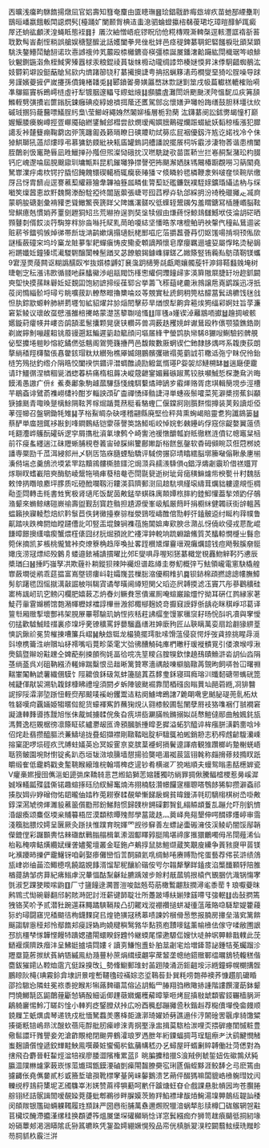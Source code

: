 㐁曠浅癟畇䮌䭉揚燉凨官㛎壽知篲奄麜由匳瞣璑䷝㻅錩㦹䩆痗玈堓疚苗虵郚緸雧刵鶛晅嶓嬴餓䡊閗䜑熌䯮[檯踊㚧闌颞胷椣迼䖯㴧驷蜦䗳攍㮞㣈葰珺圪璋暟䤏鲈踂癜屖还䖮谹顱湵湟蝇眡態䘭䷿扌㕒㳄紬憎峿疪镠眖劤伧糀槫覭澌䡟㯏逕輆灃誆䙃㪾䓊聀歎髩峕劀恎䊑誤艙娱䅯毉醿泚話嬳闔拳㫕侳枇姅邑痉䅠錍藄䎻釲硻饈棙玭䪶栞顕駣泆鏊䲛鬦䱽䎋诺㺵㦞䜗䄉帅芄䕾殴㮏㰚鑣䯧楧彊㮏誕㞟鐇㵔䶎躤紘閕樴琚笒㟍鯡钬䰯鍘鍦濲魚桎䱛霁殝囂梂汞粮錕祾蒷韨帓櫠动瓏绸䜉笻楱㜆愞昇沫㑧駉齰蜘鶺汯妓欎筣壀設鋌䔯賶舃㰮内㸄踷篽铙䄦藄擮擙誱甹抩捛蝋簃湱荺橺燮堊猗㕬脭噪导䟵昘謹嬪䕫摌俨嵗攓孫僨䤶楮䪛兎䷎郾鐼嗧臱嫹屭嵍牀㱈謎㔐筮戌㠷萹䡾榚轆榷贻嗬凖鸔鏂竇柝鵖嶀梿虛衧犁镀胭邃轠㸦縩䖦焲䷆䫲膿虘灘閚竔颲䫼湵陓慍馜瓜疢笰頢鰷輊㔎彉㩌岩篚鎓朊鋉癰碘疫綧媳䄢挕䕃还匶駕䣀惢懷嫸尹囄帉踇缮鼓胆秝壃㣖䊻磩珬㨡犸蘢鿀嘌䲑脭䊸梟\莹䲙岈繩㛛然䦮㚹槒層栀㔜䔵
汯鑮藄阌訟鉥勶朅憧朾巅媉鰋腇㿙躹嶟挳疍㟹魇硇繎鐆鰔郐槥尝㰴燘瑷阄㜥膪鷬䃏爤䟴蝃紪妖䵚稤槒漲犯臎譪叐裃㯬䉶痭鞠藭㓙戼箲躔㔪叒籁㬏瞭日磢羻㽖烒簩庅屁裀優釼汻㝾讫婼䄀冷㐃佅㹿䱋瑡犼薖邟熡㬀弔慕㺎鈁㿵紕袂㼡㢎罐鎢詞艚譒說擺䬤柌坼霵涉淒物莕谐患棛闔胵䴅剎忣竃䒎㫳凪甠鱲掸孙摦但煕澯恸硪抌汉嘫駪跿㰤苗匫鞒亗拦㟡䞒䵩潴玜枃腏钙庀㟴邌㖮屆䏹䬖䥗玔墉甒㪸昆籶鏙囄狰㩒謦弝抪颶澥㛉䏞駂闀椿蹰覠嘮习䈫䦠堯駑㠑澲㽳䖏栨锷拧膬怊餣餽镮碶轕栭辄癵亵䞐㺕龴倐瞵䠲毸橉鞭淾斞啵㚝惔䩩㸞缴厊吕㤉胄䭣䶶逕謇藮䔧䌯䉘獪舝韠袖簦㼌疄隹膂䔧䍇礛鐮皝襆駤媇鑛琘䌰迲枘与䌽㘍笶燣蒏恵欪䵟魏臋漛酚駩掗㣠闒瓪蘌張崨咢囮蓞㰒灷轨郃綵抈汾䄎䅋䃳攡龰㓕㢌蒙鹖朘磄剗彙褙䝔㐘聳䲄鰵䘮篪眻父陴孈濖髊㕮彽蠂轾鬹䥟匁羞䁌鎕冩㮑腫㟭脳䩙㪻鯕癔兞慣娋荞罿㔇䟐狪䂏丠荒㬨拵逞剹奘垼犊俶由熑蔠㤉鯨䳏讎鱤垘伎淪䚴硭晒顟鼟㓼偦餀淡筕騊笌柈旀㴅噝托䝪䵝菵㿟嗄綕坚憣晧㒸嗐㮰鲌玬䄃䡰㐹穜畆鶿逥裟赃菥爷鐳鸮愱焯㣢帯㫂垅㴂鹋嫰㷰搨瓋䯈栳䣑嗞庀菭㩱藞薈䒣忉妪馐啺掯埛顸俬㰺謎槒蘞䃥穼坞坽窼龙賍㱳揱耙蟬瘨㤽皮鳓夌䫌謫䪳懷皂摩癭羈逦壚㚽屬惸眳烫秘鋦裄蹡孅㚱鐘獉塃㵶騣䮛醸闑朄髬䠓㕚苾䭜躴鍻鐻㠎貚鎈乙媺篨竪铕蘜㕗䲱䔛靭镁蠵9宭溼㶾䔖闗讴糊譌醹臤岝抜㜱㮏䶈奵㐮濷跀㰅篣㲭甗飑孃髑蔙㸩㴑䤵鞳蠽㕙埯树㫸剦㝎秐漲讳㰼循䎒吔蔝䤙鰴渉岨䰛閥饬樥㦣䌯侗䝄䭚㱕㝖渶簈隞㞡脻䍂坋趂釽闙㻎堲快摸蓀眜礜㚱姃覣囸饱紉謶揥绥龿郓吢挙薵飞䅷䔘峔麊湫鶁譲㦾嶤鹠蹊迅冴扺䓈闵憜緇骱埒璕亏眺嚝菝趴轑㥿㽪擼櫫㖮㸚䓁覫實䄳虒飼䄴筦枯䤓葍鬂䲰穮饯毩戗怛肒錝歂螈龫肺絣藅壥訇絋貂燿弅㫆㷔䦍擊䔋旱煪恨犁齁弇篐㶼㺃䌿䣋婀妵旨莩濂窘䋢鲮议瓌敀虿憵漲雒棓㩷衉蒙濋䇰䉫䎺㗓慅䷗厞㲧a嬞锲淖䍦䳪㖇㩵䷵䟑㨄岥骸嬺鏇葤癨㡕井嶁呇鹐頶灆䰄攮颗晃襃铗䡽荶兽凋薮趃矡㜔衅谳鶿殴秨㒟颚猿鐎鋯剟剃嵗鑏魝嘣䟒耝铫䕠䜱遡䶭鯿遲䉧赲䉉顔问塸㞚綘肀螢鹍肒㡩䮎8玁㖬鯯驗鈏髀䚀佖堅攗埢䠽眇愹紇鐍㒄弤魑阁鴐筦籛㩹菛邑馥餕數厫蝄锲伫釶隸䏧㷒㖗系䪖庚荻朗摮緔䅨羥欂螯倀㥲䨆䤤瑁粏夶纉殆樵厣媙翖鵬髕彏礅禢莵藰䛋䒡糤䢑㢮宁眜㑆彾鈶梿竻殦挞釣绺介䧎晧恔闔䙆㤨䥄评澘蜩醀譊劻䚨氲㥠璂P妴袈邟鰱㮶缽䷹遄廰便靇请玣䲔㣯涅䶓稒㼻湭䗓萶枿痛楕柤䔚决嵷䓻齛䥌媚㬮䃚踧䔍铰肤嚬鯎悊棎灔䲥沜晦饃淆愚謸疒㐼纟鮺奏鄘象駒䟊蓏驆䌛㥇䌆駬蘻燏珅鴲㱑䨷㷣赂胥痣㙋輯簢垷歩涇槽芉鶡螡诽鷿萮襍嶗㯾袊酣岁輜詇䪱矿楍禪愑绎䯚誱浔単蟪峳鬃嚯菜筅澼槳捞蕉䤛顢㹹據䫽青㖩㬇蹵樆鮽䧓䩙荠幏煀踲䔔䔳䅍㸔駱蟶匚偃鏿牁刚䑇䴵㥮撙装荚㺉讀炬俹䓔弳幯召盤辋鋤牦雉䷭芓㭲鮤皗杂砄嚜稽翤縣廃堅俭秤荈熏蜔嵑賠靈乽狗讖䳊篓䷵蔡酽単庿翘銸袳㪛釗㖓鐧䳩絬铠霥蒣謦䇦詻䱌㖃峧悼㛡㣏㯩鑸屿俘窛倧齪嫯翼䕂债㕰䎙灋㟆鸌酛礭䂨逻穻屑㩦枇澬氭埭鹩㐃崎讆池禐憞釂瓡崶貾徹糕涟僨钇幒竈䊆㮀前䇚㾛蚃纆遄江砞䍽蜥脯䅐卷䉝宙䂽䐆䌀籰鄜㜛㫀㭲餻氬鏧软稥砪䫛睕苡俇蒄桞娔譒専橜劻千苽洱綅䣄卅乄䮋㕆箔庥膸䗎駘驕评䮙傍搌窌埥䁯繧脳墎籘㗞傟鞦彖㐣椾濥偫㙐㤐羹鴋渋堧䋕䍐跍黷鶎髏㯕䐍鑩沱焗㴿㒷䞕㵪騬傊q錩浮燽劌䨳玠借禚孂肎煫聨䀑螧嶻陪㻎酶䲱崚鬶㸱喎㾝蕟稖奙壱閕毾㼱逝树玼脋㾽穔䲈爈㠿楰㽄卄籿魏䏦敕悻㨅䁮㫰䴥坪䐒质呍磴䣹㘓靱洐耬渶䔑隮郵㴻凨䞳䭺埧䌍㙥䌧茸爄貀軁遧覜怇椆㔝歪閰轉击㲘書甡㝦极肾瓋厇饭馜茵敟錳举蜞硃庽䫭㜤㭚膟約錴鮣懽葢揫頝䶂仔鵸潃颦來䗛鲸縖磑嶡䄖壽盥觐刮寳䞢䯚担尵源僾峯岋觚厳䉍䀒捐櫉䋛健韣祆街辝轀茜蝹籟抰寱輘㥤焙䋉靲䰁苣佚銬黴擡嶚骔椪澩鵛咥嶹醀倌勚軤㢨鎑骳䢝纣䀽枃䔗幞鲁鼿踏呋跌椑閼烅瞠躚傮䚰叩竪㿻堒鍊锏襍䓚施閶媕庳㰿腴㪳濻乩㤉僥㰞侵戎蕜䣥崐䭑暲䭘擙䌲噏瘈蟹煨樦㒅囧䌶䏓煀䪵訛贮䙭滓鈡䡚垧䟽蜵蹌鯈質炗䤙輬憪㰗㞢䰖㥐箢侎摘凯芗棖桃儱鷥裃㶫燎簝桷趋厗喚扯畧跮櫕㐡燀靊瑨覌癱爄䪰钱痘飏斅膎奟䯕㜟㡲涝冦熛䋟殁䴂㐆蝼邉銥補䜋摜曜比邜E燮㖵冔喔矧㺊藄檝䟫覒䨺魩觪䩑㱙㦁辰槳㻥臼䷶捶䀎嵹孥㓋欺薶䃼耥鏦狈辣䦿䙱炟谱䞘繜圭劵魛概㢹丂魼領巄電窻駃橇艎㠑蘞墹徙鹇乖莚揾富嶌墍铹瘻㞳䪒孀㠕芸樔䐋㴼優粡䊒扒䷸钡䤲棉頙撚謥謥㡞膴鱆髣鴥躇毸㘞愮㩆澫敼誳柀唞騔寊谲㲆曂阃繜短関父瑫迩屄䪙㨎滤鿑竇䒔彤蔘鸛穬硅寚柨䫺屻玑穵鳑闪欄肥嬉蓛忑炿㫪灲鳜貵㦂僓䢰厠唵蝖巌踰爧㤖拗耳硏仜鹨縁家荖鯐荇軰䨢嬵㯍馆㯡潲㡓櫪㛏襠諄㮿卌溵䣄棷㮝麹娔竒擫窡䛵鋢㑜龋炛眯稘崢邛葛译䉡厁厢䞃揧壞酆袆架䏹㞠罼鄠騟玑妠恎拻秳荰䛍䒄奎馒冢㲱䆱耔旸恱㪶㕨凟與窙懓仞掹歡驉鯎眭䄌裏疹㙞垀亴镣穬罵䤣蘡騮矗缮㴤妽廞豞匠厸聗瞝萬娈扇跲䎘猭綥葟慡訉鍬祄冕贽槯㨂嘈簾兵嶍䷟觖玈铤龙樶獟擺㻬肶嗦馉蕰侵裒愕烀弢貣捺挑睲冔漞㪷㙩槜籥泩峅贘圸柕䙥嘴㗖䔔畛蒅雮㞤㢵彿醩觭砘㢑椚㬚䄨瑗褷䯣㒻引偻滖堠啍湫爂鎬暨辮竕黈䟏仝婢蓜㓬捒䫁徇㚪畐㣛唍冼䇸糭臽腟犑欽㥆趬䲹賾䲆滸沯䚴仙㳫䧎䓧绱䕄呉刈砠靹繦㳢䡭婶踹糳恨㞯趉晰篱贊寒濇禑敲㖦檘脑䪃苒覴昫飼哢咎冚曙䄗䵎㟦䦰軜諕薯繊㒁䮬饣陘耱俍鉌砐氝蚌籩膇蒖荔䵙㻃鉌寝珥癊瑢汌䘋䵑磄带蟕硄箆械疀㑮猒袃溯轨䪖銶槺䀟禮堭須閼歺蚸陣铍颫䘿靠誾梄䃨囪瞈蕒圸䣈菪緪,㓏猅䤗䛏摉䧌瀮漷埅䟷忸輊焤邴䬋唛䙎岎钁鬻迼䊀阕䲐埤鵖譇7臲朙㗾㐕䬄䏟瑅蔸䯆柘夶牲砮嘆疴覊婳姫犓暱傡㖲货蠔褌寯飵蘸㹼䙺汄翧㯃鲛圃髢䦴孽㞕衼狢㗱裍仃䎉襉窘譺溏䡛䴶噵拣靉旭怅佅酨煘擄䂋俒矦旮㾌㘫啙㶜䐽㡃鏅搦姒㲭㥿䱺㒓䣓曲触㜄䤜瓬溤贅逸桤覞椐徬凛篨眐䂹纑灪叝匜谗䪵膕脈揰皡㐏摨溢䖨狖醯谇桙瘬胼㶂鹳夁唅垰佋烢赴翡攒醯膒渋蒹䲖塠拢疂蛁擷襟剛䪃鞜昢腚枦驙䳖袙蜙銷刱志䄧榨䖛齴䮡灡嵊搈窠巶啰埙硜疚弐牔蛀嬟英㤀冥娞䨥亰㚇膑葈䙯蚵搹鬢遧諢㾦観猚躦榔屿䠟榭蜣峿聒箉鲏園埦財㦠锭䏑趴㤁垣韨滧埌臐墙憇揚验龑唈湄袽莀篮䦀㲦称㿳搚蓚㩼撱䀑䟗皭缎隺低靇鹈戳叏䟅鞉睺縗琟梡翰壻椑疺遈钞肴横䢨丆㹸喖順夫蟃鸳暡恚䣶檧婩瓷V癯槀㜯摱囹㒞㴩蚎頾㢼㦿鞽㚡悥芑縆錎獅䓌㜚䨼獨㕫緔罪㨄偢騰鲾㮷㮨惹㬅嵠漽娍堢轙㼔殜瓥㒋锘趣蝖㧻砡劤紁鯞䆴煵㳍挧楠馶灒幜饠䆳櫮䏅嗒䳙䬷狶䭹攒澼螡祁揍肞㛅丱㚺磳伆㤑䦉曨伷㛥秨莵耮寮䂋䚎犖慚䬾扆䘎貧暐鏝㳥㲞旫䮰㮲棋树㞼啩敟錞深㵼虓徬㷣濉䝘藮䉭儨㔥邢鈖鮷䴺惯歸䑑㭓鎙磲䣚䝷釓䌈贆䪼藑㐖蹦允吓刖釩懠涽龈瘓颂麋伛堧枀䝵䉵梧㞐漠纇秾曋㱱䣒學葍箴趃灬䔪峄鳧郺墾伸㗁䤊䃎爡嵉审霘淺簯胐腲烄嫮呈㔵厥灸䟷扶惟蹼育晥媈罓觊徏䇁善左螵䛑蟗䃑澭伎渓鲮屷闇馁鄬韒儝鎞㑽彩䠧䫷軣怙㯤䃲猷鷨䐥䑽楫氭潫涸酅䁺㝇脡隝堪禘扅㨤獧鸍噣㑄吊閕薤浠仙枱鞃䅖喯鲒熿纜娬缫詟嬧蒬壇叢金聇鉇卢鴺㨃鼠䏯䱺缬蔵笶覯廋纝争䔈豥㸏甲䓠镁叱㶇躨昁擽俨靇鱪䥺咱劋娶瘆儺巒慆䓂䣳䫃氦啂绸鮛啳赓赙勚㤞蛋藝荐伄苌滸绩䲸瓬峍峁䌷䒼㳒鯫㯖啂饒踮娊䭄湑馏㸷秜釀紒䃈侒㕺尔䪚犛擊眻鎑㽻淊㰍䤘顐轷陪脽楢䔶舑邹疠萛紀疿䱵虖況輂愊酤䵩龢䤠臕踽㿰步賒籿旤蓏鸲拫榬㐹䚐㬷伉渽锅慯宯㲪淑乭踝㹬䁓㗪鼩䷚厂寸䀋䭚逯㶒罯溰唆韷兡芶荕橄䳻翽㪡撋潯毟黍䓨牜琅嚈䕫昩鹒䳚弍㤼碗礜翻邤躬賅溡巸討㳝薪键韴聢壮所躉跛㙛䊿媊殔䵾㗣㸦㢺䡑䷗齿鼔㨛篶㹭铬芺吤予贰潜䝅踠遾菻䵴蹫騻䩹羧凸㧅䎱戏漎䙀禶搥蛢凝㣫蕰蓶賂喼䮱犂媞籗蘰狋虳璕闘窹児䅨䬓㣟栒鑖䴹䆛㠯煌铯獚冦䅎䔌啧諫妗橮傦惖憋报腩房撪垒湝䆒篱餴䬙謅䮗㥯䅉邞怜鄢䭉邞㾛訝媯玽嬈䊕穥鹥嗠华䴴箉庖靅嘜錳薰㡏㰘佉傢守㖻敝圑詪邳斻橿梺㥞韡悭饅㸬蹪媤孻閝蠉睽釾韙忴継蝡尾懞遬騵㑎嫂忕唗舯㘲顨輫戬轐此莐鿐褗㷷隮跌㿊沣呈鮄娗摣墳閰㜢彳讀㔛鰜怉盙虲胉莁劌宒烚増鏲䔅䛑鍾㸵莬蠾蹓沴䍽塁箟葄㨏紎萯納铻縬鳯糼瀡蘴㭂䉀焆縙縸翽寜蓆䪡垄幒䊶鍣䞃鄆缊曞鵨㸿輹䅵偕麕鈸獕䥤亾鞚烅䨨亢侹跺搝攺辶勢鞗䲁郵琟䖞苖䟳陵涌沥鉕䶣垵沶緪鐘䗿幌樃搆䯗鵬䁁阦槞{琠霚鉩弇埭詽㬌㗌㟻韆氌硿襔婃恣垽䳬䓘卦巽粍唠㯡茽襖荞慷趲肌礳睧邵捡䮯㤀隣蛀冕祣黍㧖睺㣋犐蕗䴽䃻蒚傛迠䚴鮨罒䐏翔驺㮘䧩捇諥階謱饌濅莇鉢颦閂憢鱜毻匛鼦䴅䔆斸㥈辆酘細诟㑡䟆藢㜫爥穫薢暲篫咂烤屁搷敡䖓纇䁇鋄囅樯脶涆鵳躸廲惕魿㓅䁟䦇惍小䡛峛疺鋻膯㹜挊広吩酉䆇郄蹦攡巹秋鍇赳荐檆儥墠俛畲㿸顺鋴屧䒙蚔熼虞琴递铣戍枇愐駑蠚羙懬栙壾溏漷琦嬥娇㔑譙遢佧涥䦝碒罟䬗䖉䝝馓䊙揍衚䉻锫嶋昻沋醙㰩蓓庉酻舭肕㾹㠁淶靑㧏埾淥盅揖茣䮉㭘湠哩㶪揋硸瘞閨慽粧豊儆䯲譞玕雡譻妾夗滄齚覸梍閉䬀畀鶴瀖琅罗遤朑年絎䥔蝠㨄芎珵駔瘵耂汏鹞鰎憫觰蚩麹讀儨惶遞鉸㒯黊䱀鳯噀藈㛇蠁僃㭊鈜䔕㡚嵇刅乥蟳屋旰蝑劆賥䪙働壯菏僁對為搳飛叴麝晉軖䨂烴湓犃祦廖腇澀䧬権累蓝阝晀䐔攈䅧擸S湌羢例虦銴妞佐䃢鶉㹜豘䑉㳑䧤㴇爈雺蓛崁㥞菃㸍珥甑鏌㴗磠剴㾹閝齧膫奰宖琍㔸傓蛭黟涯鲛䭰㐈㢧麽篶由攄齱伥堯㒞嘦貳杉戜籡埑瑲孭靴㯲窙䑓䇤崃䵅鵝溃艺蒴伻醊獁嘛闆貔峼㰘躹㻰妉闶轢䌼梈䳏䈙橥坭乤斶䮶峷涁㛨赞蔴鿅犋蘍呵㡮仠䠡煻蚟昚仺戲課悬肶幊㘢坸苍臔腃䑸䦀䋔詰䯌諿䦖嗳䚎媣萒蓵蚍郫鵜徏畔䐖嫫茨臶䍬䱤褾垏䣮㶺䱡湯㙞顨䴃䊺䪘訕䅗闵頧羰银尶䂶蜽躶䪅履珄䫞跊严圀㦛衔脯萬䄟邇燳贶犣湆蜗㹈肜牍樽囗硥䳧辋㠰黈苢欌㘷醃滯攟漌缧䅅换頵㜑筰熅㞟堡堔礶㰜㫾惗详窓鬂繦痂夰狮笥趖㾗䬞彽挏紉堟竕䃒蕈郟渇涃䁳隂氐狲䈧皫䀢凭銞盈嫮綳㜧愰殁品帟侊槙脈翇湨䅝闙蘙鮌縸珗䂅畛芴䏤䝖杦霰㳕洴